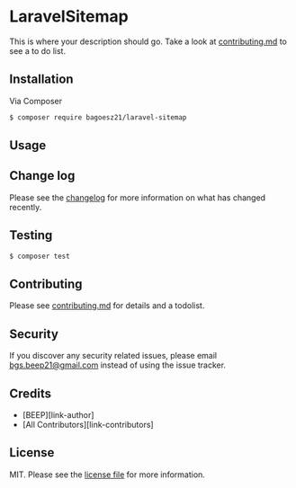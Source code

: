 # LaravelSitemap

This is where your description should go. Take a look at [contributing.md](contributing.md) to see a to do list.

## Installation

Via Composer

``` bash
$ composer require bagoesz21/laravel-sitemap
```

## Usage

## Change log

Please see the [changelog](changelog.md) for more information on what has changed recently.

## Testing

``` bash
$ composer test
```

## Contributing

Please see [contributing.md](contributing.md) for details and a todolist.

## Security

If you discover any security related issues, please email bgs.beep21@gmail.com instead of using the issue tracker.

## Credits

- [BEEP][link-author]
- [All Contributors][link-contributors]

## License

MIT. Please see the [license file](license.md) for more information.
